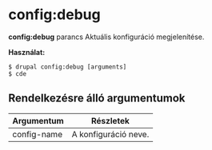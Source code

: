 # config:debug
**config:debug** parancs Aktuális konfiguráció megjelenítése.

**Használat:**
```
$ drupal config:debug [arguments] 
$ cde  
```

## Rendelkezésre álló argumentumok
Argumentum | Részletek
---------|-------------
config-name | A konfiguráció neve.
